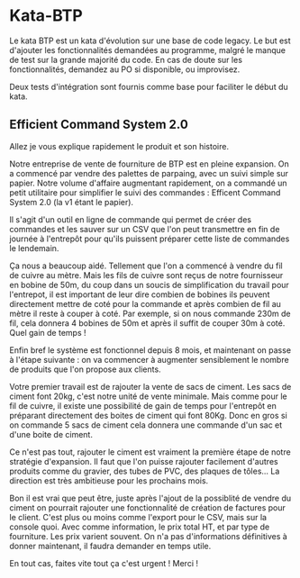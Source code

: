 # Kata-BTP

Le kata BTP est un kata d'évolution sur une base de code legacy. Le but est
d'ajouter les fonctionnalités demandées au programme, malgré le manque de
test sur la grande majorité du code.
En cas de doute sur les fonctionnalités, demandez au PO si disponible, ou
improvisez.

Deux tests d'intégration sont fournis comme base pour faciliter le début du
kata.

## Efficient Command System 2.0

Allez je vous explique rapidement le produit et son histoire.

Notre entreprise de vente de fourniture de BTP est en pleine expansion. On a
commencé par vendre des palettes de parpaing, avec un suivi simple sur papier.
Notre volume d'affaire augmentant rapidement, on a commandé un petit
utilitaire pour simplifier le suivi des commandes : Efficent Command System 2.0
(la v1 étant le papier).

Il s'agit d'un outil en ligne de commande qui permet de créer des commandes et
les sauver sur un CSV que l'on peut transmettre en fin de journée à
l'entrepôt pour qu'ils puissent préparer cette liste de commandes le lendemain.

Ça nous a beaucoup aidé. Tellement que l'on a commencé à vendre du fil de
cuivre au mètre. Mais les fils de cuivre sont reçus de notre fournisseur en
bobine de 50m, du coup dans un soucis de simplification du travail pour
l'entrepot, il est important de leur dire combien de bobines ils peuvent
directement mettre de coté pour la commande et après combien de fil au mètre
il reste à couper à coté. Par exemple, si on nous commande 230m de fil, cela
donnera 4 bobines de 50m et après il suffit de couper 30m à coté. Quel gain
de temps !

Enfin bref le système est fonctionnel depuis 8 mois, et maintenant on passe à
l'étape suivante : on va commencer à augmenter sensiblement le nombre de
produits que l'on propose aux clients.

Votre premier travail est de rajouter la vente de sacs de ciment. Les sacs de
ciment font 20kg, c'est notre unité de vente minimale. Mais comme pour le fil
de cuivre, il existe une possibilité de gain de temps pour l'entrepôt en
préparant directement des boites de ciment qui font 80Kg. Donc en gros si on
commande 5 sacs de ciment cela donnera une commande d'un sac et d'une boite de
ciment.

Ce n'est pas tout, rajouter le ciment est vraiment la première étape de notre
stratégie d'expansion. Il faut que l'on puisse rajouter facilement d'autres
produits comme du gravier, des tubes de PVC, des plaques de tôles... La
direction est très ambitieuse pour les prochains mois.

Bon il est vrai que peut être, juste après l'ajout de la possiblité de
vendre du ciment on pourrait rajouter une fonctionnalité de création de
factures pour le client.
C'est plus ou moins comme l'export pour le CSV, mais sur la console quoi.
Avec comme information, le prix total HT, et par type de fourniture. Les prix
varient souvent. On n'a pas d'informations définitives à donner maintenant,
il faudra demander en temps utile.

En tout cas, faites vite tout ça c'est urgent ! Merci !
